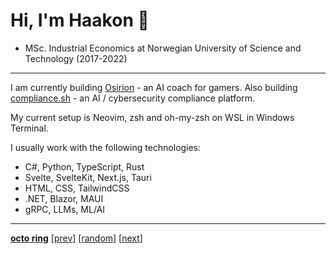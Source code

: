 # Hi, I'm Haakon 👋

* MSc. Industrial Economics at Norwegian University of Science and Technology (2017-2022)

---

I am currently building [Osirion](https://osirion.gg) - an AI coach for gamers.
Also building [compliance.sh](https://compliance.sh) - an AI / cybersecurity compliance platform.

My current setup is Neovim, zsh and oh-my-zsh on WSL in Windows Terminal.

I usually work with the following technologies:
* C#, Python, TypeScript, Rust
* Svelte, SvelteKit, Next.js, Tauri
* HTML, CSS, TailwindCSS
* .NET, Blazor, MAUI
* gRPC, LLMs, ML/AI

<!--
[![Twitter](https://img.shields.io/twitter/follow/haakonfp?style=social)](https://twitter.com/haakonfp)
[![Linkedin](https://img.shields.io/badge/-haakonfp-blue?style=flat-square&logo=Linkedin&logoColor=white&link=https://www.linkedin.com/in/haakon-fuhre-pettersen/)](https://www.linkedin.com/in/haakon-fuhre-pettersen/)
[![GitHub](https://img.shields.io/github/followers/haakonfp?label=follow&style=social)](https://github.com/haakonfp)
-->

<!--
<img height="180em" src="https://github-readme-stats.vercel.app/api?username=haakonfp&show_icons=true&hide_border=true&&count_private=true&include_all_commits=true" />
-->

---

[**octo ring**](https://octo-ring.com/)
[[prev](https://octo-ring.com/p/haakonfp/prev)]  [[random](https://octo-ring.com/p/haakonfp/random)]  [[next](https://octo-ring.com/p/haakonfp/next)]
